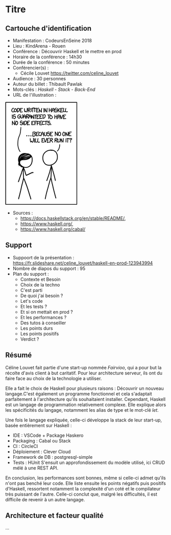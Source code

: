 # Titre

## Cartouche d'identification

 - Manifestation : CodeursEnSeine 2018
 - Lieu : KindArena - Rouen
 - Conférence : Découvrir Haskell et le mettre en prod
 - Horaire de la conférence : 14h30
 - Durée de la conférence : 50 minutes
 - Conférencier(s) :
   - Cécile Louvet https://twitter.com/celine_louvet
 - Audience : 30 personnes
 - Auteur du billet : Thibault Pawlak
 - Mots-clés : *Haskell* - *Stack* - *Back-End*
 - URL de l'illustration :
 
 ![Résumé d'une conférence Haskell](https://github.com/prodageo/conf2018a-ThibaultPawlak/blob/master/docs/haskell.png)
 - Sources :
    -  https://docs.haskellstack.org/en/stable/README/,
    -  https://www.haskell.org/,
    - https://www.haskell.org/cabal/

## Support
 - Suppoort de la présentation : https://fr.slideshare.net/celine_louvet/haskell-en-prod-123943994
 - Nombre de diapos du support : 95
 - Plan du support :
    * Contexte et Besoin
    * Choix de la techno
    * C'est parti
    * De quoi j'ai besoin ?
    * Let's code
    * Et les tests ?
    * Et si on mettait en prod ?
    * Et les performances ?
    * Des tutos à conseiller
    * Les points durs
    * Les points positifs
    * Verdict ?

## Résumé
Céline Louvet fait partie d'une start-up nommée *Fairvioo*, qui a pour but la récolte d'avis client à but caritatif.
Pour leur architecture serveur, ils ont du faire face au choix de la technologie a utiliser.

Elle a fait le choix de Haskell pour plusieurs raisons : Découvrir un nouveau langage.C'est également un programme fonctionnel et cela s'adaptait parfaitement à l'architecture qu'ils souhaitaient installer. Cependant, Haskell est un langage de programmation relativement complexe. Elle explique alors les spécificités du langage, notamment les alias de type et le mot-clé *let*.


Une fois le langage expliquée, celle-ci développe la stack de leur start-up, basée entièrement sur Haskell :
  * IDE : VSCode + Package Haskero
  * Packaging : Cabal ou Stack
  * CI : CircleCI
  * Déploiement : Clever Cloud
  * Framework de DB : postgresql-simple
  * Tests : HUnit
S'ensuit un approfondissement du modèle utilisé, ici CRUD mélé à une REST API.

En conclusion, les performances sont bonnes, même si celle-ci admet qu'ils n'ont pas benché leur code.
Elle liste ensuite les points négatifs puis positifs d'Haskell, ressortent notamment la complexité d'un coté et le compilateur très puissant de l'autre. Celle-ci conclut que, malgré les difficultés, il est difficile de revenir à un autre langage.

## Architecture et facteur qualité
...
